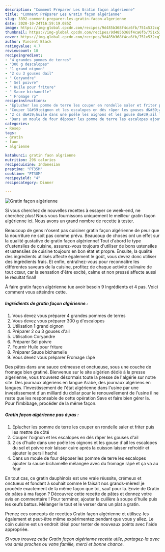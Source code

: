 ```yaml
---
description: "Comment Préparer Les Gratin façon algérienne"
title: "Comment Préparer Les Gratin façon algérienne"
slug: 3392-comment-preparer-les-gratin-facon-algerienne
date: 2020-10-24T16:59:19.085Z
image: https://img-global.cpcdn.com/recipes/9d485b368f4ca6fb/751x532cq70/gratin-facon-algerienne-photo-principale-de-la-recette.jpg
thumbnail: https://img-global.cpcdn.com/recipes/9d485b368f4ca6fb/751x532cq70/gratin-facon-algerienne-photo-principale-de-la-recette.jpg
cover: https://img-global.cpcdn.com/recipes/9d485b368f4ca6fb/751x532cq70/gratin-facon-algerienne-photo-principale-de-la-recette.jpg
author: Vincent Black
ratingvalue: 4.7
reviewcount: 10
recipeingredient:
- "4 grandes pommes de terres"
- "300 g descalopes"
- "1 grand oignon"
- "2 ou 3 gouses dail"
- " Coryandre"
- " Sel poivre"
- " Huile pour friture"
- " Sauce bichamelle"
- " Fromage rp"
recipeinstructions:
- "Éplucher les pomme de terre les couper en rondelle saler et friter puis les mettre de côté"
- "Couper l&#39;oignon et les escalopes en dés râper les gouses d&#39;ail"
- "2 cs d&#39;huile dans une poêle les oignons et les gouse d&#39;ail les escalopes du sel et poivre noir laisser cuire après la cuisson laisser refroidir et ajouter le persil haché"
- "Dans un moule de four déposer les pomme de terre les escalopes ajouter la sauce bichamelle mélangée avec du fromage râpé et ça va au four"
categories:
- Resep
tags:
- gratin
- faon
- algrienne

katakunci: gratin faon algrienne 
nutrition: 296 calories
recipecuisine: Indonesian
preptime: "PT35M"
cooktime: "PT38M"
recipeyield: "4"
recipecategory: Dinner

---
```



![Gratin façon algérienne](https://img-global.cpcdn.com/recipes/9d485b368f4ca6fb/751x532cq70/gratin-facon-algerienne-photo-principale-de-la-recette.jpg)

Si vous cherchez de nouvelles recettes à essayer ce week-end, ne cherchez plus! Nous vous fournissons uniquement le meilleur gratin façon algérienne ici. Nous avons un grand nombre de recette à tester.

Beaucoup de gens n'osent pas cuisiner gratin façon algérienne de peur que la nourriture ne soit pas comme prévu. Beaucoup de choses ont un effet sur la qualité gustative de gratin façon algérienne! Tout d'abord le type d'ustensiles de cuisine, assurez-vous toujours d'utiliser de bons ustensiles et ustensiles de cuisine toujours en bon état et propre. Ensuite, la qualité des ingrédients utilisés affecte également le goût, vous devez donc utiliser des ingrédients frais. Et enfin, entraînez-vous pour reconnaître les différentes saveurs de la cuisine, profitez de chaque activité culinaire de tout cœur, car la sensation d'être excité, calme et non pressé affecte aussi le résultat final!

<!--inarticleads1-->

À faire gratin façon algérienne tue avoir besoin 9 Ingrédients et 4 pas. Voici comment vous atteindre cette.

##### Ingrédients de gratin façon algérienne :

1. Vous devez vous préparer 4 grandes pommes de terres
1. Vous devez vous préparer 300 g d&#39;escalopes
1. Utilisation 1 grand oignon
1. Préparer 2 ou 3 gouses d&#39;ail
1. Utilisation  Coryandre
1. Préparer  Sel poivre
1. Fournir  Huile pour friture
1. Préparer  Sauce bichamelle
1. Vous devez vous préparer  Fromage râpé


Des pâtes dans une sauce crémeuse et onctueuse, sous une couche de fromage bien gratiné. Bienvenue sur le site algérien dédié à la presse algerienne, vous trouverez désormais toute la presse de l&#39;algérie sur notre site. Des journaux algeriens en langue Arabe, des journaux algériens en langues. l&#39;investissement de l&#39;état algérienne dans l&#39;usine par une investissement d&#39;un milliard du dollar pour le renouvellement de l&#39;usine il ne reste que les responsable de cette opération Save et faire bien gérer la. Pour l&#39;imbibage, procéder de la même façon. 

<!--inarticleads2-->

##### Gratin façon algérienne pas à pas :

1. Éplucher les pomme de terre les couper en rondelle saler et friter puis les mettre de côté
1. Couper l&#39;oignon et les escalopes en dés râper les gouses d&#39;ail
1. 2 cs d&#39;huile dans une poêle les oignons et les gouse d&#39;ail les escalopes du sel et poivre noir laisser cuire après la cuisson laisser refroidir et ajouter le persil haché
1. Dans un moule de four déposer les pomme de terre les escalopes ajouter la sauce bichamelle mélangée avec du fromage râpé et ça va au four


En tout cas, ce gratin dauphinois est une vraie réussite, crémeux et onctueux et fondant à souhait comme le faisait nos grands-mères! je procède exactement de la même façon que toi, sauf pour la. Envie de Gratin de pâtes à ma façon ? Découvrez cette recette de pâtes et donnez votre avis en commentaire ! Pour terminer, ajouter la cuillère à soupe d&#39;huile puis les œufs battus. Mélanger le tout et le verser dans un plat a gratin. 

<!--inarticleads1-->

<p>
Prenez ces concepts de recettes Gratin façon algérienne et utilisez-les également et peut-être même expérimentez pendant que vous y allez. Le coin cuisine est un endroit idéal pour tenter de nouveaux points avec l'aide appropriée.
</p>

<p>
<i>Si vous trouvez cette Gratin façon algérienne recette utile, partagez-la avec vos amis proches ou votre famille, merci et bonne chance.</i>
</p>
